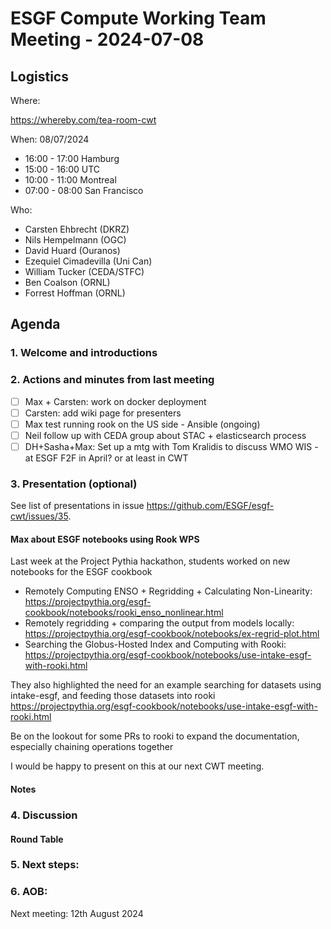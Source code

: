 # ESGF Compute Working Team Meeting - 2024-07-08


## Logistics

Where:

https://whereby.com/tea-room-cwt

When:  08/07/2024

* 16:00 - 17:00 Hamburg
* 15:00 - 16:00 UTC
* 10:00 - 11:00 Montreal
* 07:00 - 08:00 San Francisco

Who:

- Carsten Ehbrecht (DKRZ)
- Nils Hempelmann (OGC)
- David Huard (Ouranos)
- Ezequiel Cimadevilla (Uni Can)
- William Tucker (CEDA/STFC)
- Ben Coalson (ORNL)
- Forrest Hoffman (ORNL)


## Agenda

### 1. Welcome and introductions

### 2. Actions and minutes from last meeting

- [ ] Max + Carsten: work on docker deployment
- [ ] Carsten: add wiki page for presenters
- [ ] Max test running rook on the US side - Ansible (ongoing)
- [ ] Neil follow up with CEDA group about STAC + elasticsearch process
- [ ] DH+Sasha+Max: Set up a mtg with Tom Kralidis to discuss WMO WIS - at ESGF F2F in April? or at least in CWT

### 3. Presentation (optional)

See list of presentations in issue https://github.com/ESGF/esgf-cwt/issues/35.

#### Max about ESGF notebooks using Rook WPS 

Last week at the Project Pythia hackathon, students worked on new notebooks for the ESGF cookbook
* Remotely Computing ENSO + Regridding + Calculating Non-Linearity: https://projectpythia.org/esgf-cookbook/notebooks/rooki_enso_nonlinear.html
* Remotely regridding + comparing the output from models locally: https://projectpythia.org/esgf-cookbook/notebooks/ex-regrid-plot.html
* Searching the Globus-Hosted Index and Computing with Rooki: https://projectpythia.org/esgf-cookbook/notebooks/use-intake-esgf-with-rooki.html

They also highlighted the need for an example searching for datasets using intake-esgf, and feeding those datasets into rooki
https://projectpythia.org/esgf-cookbook/notebooks/use-intake-esgf-with-rooki.html

Be on the lookout for some PRs to rooki to expand the documentation, especially chaining operations together 

I would be happy to present on this at our next CWT meeting.

#### Notes


### 4. Discussion

#### Round Table



### 5. Next steps:


### 6. AOB:

Next meeting: 12th August 2024

